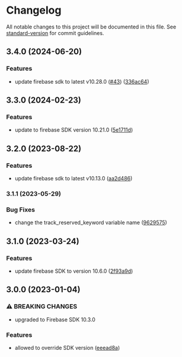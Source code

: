 # Changelog

All notable changes to this project will be documented in this file. See [standard-version](https://github.com/conventional-changelog/standard-version) for commit guidelines.

## 3.4.0 (2024-06-20)


### Features

* update firebase sdk to latest v10.28.0 ([#43](https://github.com/rudderlabs/rudder-integration-firebase-ios/issues/43)) ([336ac64](https://github.com/rudderlabs/rudder-integration-firebase-ios/commit/336ac6420ed1a6a749189b672bb3bbabbc9c96a0))

## 3.3.0 (2024-02-23)


### Features

* update to firebase SDK version 10.21.0 ([5e1711d](https://github.com/rudderlabs/rudder-integration-firebase-ios/commit/5e1711db2beee27adad03bcfa7a3d635fc0c468f))

## 3.2.0 (2023-08-22)


### Features

* update firebase sdk to latest v10.13.0 ([aa2d486](https://github.com/rudderlabs/rudder-integration-firebase-ios/commit/aa2d486971af20608e0db81de5698a81d170f34e))

### 3.1.1 (2023-05-29)


### Bug Fixes

* change the track_reserved_keyword variable name ([9629575](https://github.com/rudderlabs/rudder-integration-firebase-ios/commit/9629575eca681ab689df7e7387235f4683984ae3))

## 3.1.0 (2023-03-24)


### Features

* update firebase SDK to version 10.6.0 ([2f93a9d](https://github.com/rudderlabs/rudder-integration-firebase-ios/commit/2f93a9d4a4286793f2d30657d46d3563fe5c52a7))

## 3.0.0 (2023-01-04)


### ⚠ BREAKING CHANGES

* upgraded to Firebase SDK 10.3.0

### Features

* allowed to override SDK version ([eeead8a](https://github.com/rudderlabs/rudder-integration-firebase-ios/commit/eeead8ad1a7e88974829a9e7c1b3aa7ecf0392d6))
